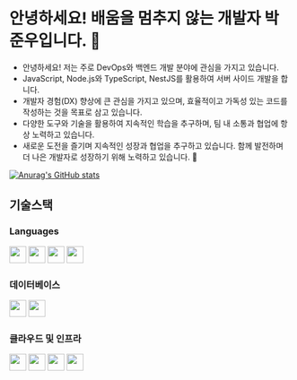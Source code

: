 # 안녕하세요! 배움을 멈추지 않는 개발자 박준우입니다.  👋

- 안녕하세요! 저는 주로 DevOps와 백엔드 개발 분야에 관심을 가지고 있습니다.
- JavaScript, Node.js와 TypeScript, NestJS를 활용하여 서버 사이드 개발을 합니다.
- 개발자 경험(DX) 향상에 큰 관심을 가지고 있으며, 효율적이고 가독성 있는 코드를 작성하는 것을 목표로 삼고 있습니다.
- 다양한 도구와 기술을 활용하여 지속적인 학습을 추구하며, 팀 내 소통과 협업에 항상 노력하고 있습니다.
- 새로운 도전을 즐기며 지속적인 성장과 협업을 추구하고 있습니다. 함께 발전하며 더 나은 개발자로 성장하기 위해 노력하고 있습니다. 🚀

<!--
<a href="https://github.com/anuraghazra/github-readme-stats">
  <img height=200 align="center" src="https://github-readme-stats.vercel.app/api?username=Wanderer94&theme=tokyonight" />
</a>
<a href="https://github.com/anuraghazra/convoychat">
  <img height=200 align="center" src="https://github-readme-stats.vercel.app/api/top-langs?username=Wanderer94&layout=donut&langs_count=8&theme=tokyonight&card_width=320" />
</a>
-->
[![Anurag's GitHub stats](https://github-readme-stats.vercel.app/api?username=Wanderer94&theme=tokyonight)](https://github.com/anuraghazra/github-readme-stats)

## 기술스택
### Languages
<p>
  <img height="30" src="https://img.shields.io/badge/Javascript-F7DF1E?style=flat-square&logo=javascript&logoColor=white"/>
  <img height="30" src="https://img.shields.io/badge/Nodejs-339933?style=flat-square&logo=node.js&logoColor=white"/>
  <img height="30" src="https://img.shields.io/badge/Typescript-3178C6?style=flat-square&logo=typescript&logoColor=white"/>
  <img height="30" src="https://img.shields.io/badge/Nestjs-E0234E?style=flat-square&logo=nestjs&logoColor=white"/>
</p>

### 데이터베이스
<p>
  <img height="30" src="https://img.shields.io/badge/MySQL-4479A1?style=flat-square&logo=mysql&logoColor=white"/>
  <img height="30" src="https://img.shields.io/badge/PostgreSQL-4169E1?style=flat-square&logo=postgresql&logoColor=white"/>
</p>

### 클라우드 및 인프라
<p>
  <img height="30" src="https://img.shields.io/badge/Amazonaws-232F3E?style=flat-square&logo=amazonaws&logoColor=white"/>
  <img height="30" src="https://img.shields.io/badge/Docker-2496ED?style=flat-square&logo=docker&logoColor=white"/>
  <img height="30" src="https://img.shields.io/badge/Kubernetes-326CE5?style=flat-square&logo=kubernetes&logoColor=white"/>
  <img height="30" src="https://img.shields.io/badge/Githubactions-2088FF?style=flat-square&logo=githubactions&logoColor=white"/>
</p>

